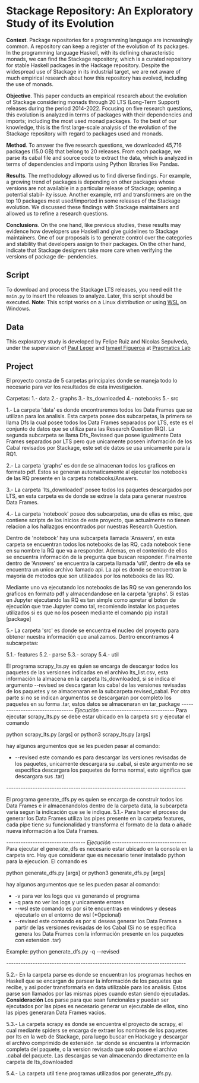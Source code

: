 # Stackage Repository: An Exploratory Study of its Evolution

**Context**. Package repositories for a programming language are increasingly common. A repository can keep a register of the evolution of its packages. In the programming language Haskell, with its defining characteristic monads, we can find the Stackage repository, which is a curated repository for stable Haskell packages in the Hackage repository. Despite the widespread use of Stackage in its industrial target, we are not aware of much empirical research about how this repository has evolved, including the use of monads. 

**Objective**. This paper conducts an empirical research about the evolution of Stackage considering monads through 20 LTS (Long-Term Support) releases during the period 2014-2022. Focusing on five research questions, this evolution is analyzed in terms of packages with their dependencies and imports; including the most used monad packages. To the best of our knowledge, this is the first large-scale analysis of the evolution of the Stackage repository with regard to packages used and monads.

**Method**. To answer the five research questions, we downloaded 45,716 packages (15.0 GB) that belong to 20 releases. From each package, we parse its cabal file and source code to extract the data, which is analyzed in terms of dependencies and imports using Python libraries like Pandas.

**Results**. The methodology allowed us to find diverse findings. For example, a growing trend of packages is depending on other packages whose versions are not available in a particular release of Stackage; opening a potential stabil- ity issue. Another example, mtl and transformers are on the top 10 packages most used/imported in some releases of the Stackage evolution. We discussed these findings with Stackage maintainers and allowed us to refine a research questions.

**Conclusions**. On the one hand, like previous studies, these results may evidence how developers use Haskell and give guidelines to Stackage maintainers. One of our proposals is to generate control over the categories and stability that developers assign to their packages. On the other hand, indicate that Stackage designers take more care when verifying the versions of package de- pendencies.


## Script

To download and process the Stackage LTS releases, you need edit the `main.py` to insert the releases to analyze. Later, this script should be executed. 
**Note**: This script works on a Linux distribution or using [WSL](https://docs.microsoft.com/en-us/windows/wsl/install) on Windows.   

## Data

This exploratory study is developed by Felipe Ruiz and Nicolas Sepulveda, under the supervision of [Paul Leger](http://pleger.cl) and [Ismael Figueroa](https://ifigueroap.github.io/) at [Pragmatics Lab](http://pragmaticslab.com)

## Project

El proyecto consta de 5 carpetas principales donde se maneja todo lo necesario para ver los resultados de esta investigación.

Carpetas: 
1.- data 
2.- graphs
3.- lts_downloaded
4.- notebooks
5.- src

1.- La carpeta 'data' es donde encontraremos todos los Data Frames que se utilizan para los analisis. Esta carpeta posee dos subcarpetas, la primera se llama Dfs la cual posee todos los Data Frames separados por LTS, este es el conjunto de datos que se utiliza para las Research Question (RQ). La segunda subcarpeta se llama Dfs_Revissed que posee igualmente Data Frames separados por LTS pero que unicamente poseen información de los Cabal revisados por Stackage, este set de datos se usa unicamente para la RQ1.

2.- La carpeta 'graphs' es donde se almacenan todos los graficos en formato pdf. Estos se generan automaticamente al ejecutar los notebooks de las RQ presente en la carpeta notebooks/Answers.

3.- La carpeta 'lts_downloaded' posee todos los paquetes descargados por LTS, en esta carpeta es de donde se extrae la data para generar nuestros Data Frames.

4.- La carpeta 'notebook' posee dos subcarpetas, una de ellas es misc, que contiene scripts de los inicios de este proyecto, que actualmente no tienen relacion a los hallazgos encontrados por nuestras Research Question.

Dentro de 'notebook' hay una subcarpeta llamada 'Answers', en esta carpeta se encuentran todos los notebooks de las RQ, cada notebook tiene en su nombre la RQ que va a responder. Ademas, en el contenido de ellos se encuentra información de la pregunta que buscan responder. Finalmente dentro de 'Answers' se encuentra la carpeta llamada 'util', dentro de ella se encuentra un unico archivo llamado api. 
La api es donde se encuentran la mayoria de metodos que son utilizados por los notebooks de las RQ. 

Mediante uno va ejecutando los notebooks de las RQ se van generando los graficos en formato pdf y almacendandose en la carpeta 'graphs'.
Si estas en Jupyter ejecutando las RQ es tan simple como apretar el boton de ejecución que trae Jupyter como tal, recomiendo instalar los paquetes utilizados si es que no los poseen mediante el comando pip install [package]

5.- La carpeta 'src' es donde se encuentra el nucleo del proyecto para obtener nuestra información que analizamos. Dentro encontramos 4 subcarpetas:

5.1.- features
5.2.- parse
5.3.- scrapy
5.4.- util

El programa scrapy_lts.py es quien se encarga de descargar  todos los paquetes de las versiones indicadas en el archivo lts_list.csv, esta información la almacena en la carpeta lts_downloaded, si se indica el argumento --revised se descargaran los cabal de las versiones revisadas de los paquetes y se almacenaran en la subcarpeta revised_cabal. Por otra parte si no se indican argumentos se descargaran por completo los paquetes en su forma .tar, estos datos se almacenaran en tar_package
*--------------------------------- Ejecución -------------------------------*
Para ejecutar scrapy_lts.py se debe estar ubicado en la carpeta src y ejecutar el comando 

python scrapy_lts.py [args] or python3 scrapy_lts.py [args]

hay algunos argumentos que se les pueden pasar al comando: 
* --revised este comando es para descargar las versiones revisadas de los paquetes, unicamente descargara su .cabal, si este argumento no se especifica descargara los paquetes de forma normal, esto significa que descargara sus .tar)

*---------------------------------------------------------------------------*

El programa generate_dfs.py es quien se encarga de construir todos los Data Frames e ir almacenandolos dentro de la carpeta data, la subcarpeta varia segun la indicación que se le indique. 
5.1.- Para hacer el proceso de generar los Data Frames utiliza las pipes presente en la carpeta features, cada pipe tiene su funcionalidad y transforma el formato de la data o añade nueva información a los Data Frames.

*--------------------------------- Ejecución -------------------------------*
Para ejecutar el generate_dfs es necesario estar ubicado en la consola en la carpeta src. Hay que considerar que es necesario tener instalado python para la ejecucion.
El comando es 

python generate_dfs.py [args] or python3 generate_dfs.py [args]

hay algunos argumentos que se les pueden pasar al comando: 
* -v para ver los logs que va generando el programa
* -q para no ver los logs y unicamente errores
* --wsl este comando es por si te encuentras en windows y deseas ejecutarlo en el entorno de wsl (*Opcional)
* --revised este comando es por si deseas generar los Data Frames a partir de las versiones revisadas de los Cabal (Si no se especifica genera los Data Frames con la información presente en los paquetes con extension .tar)

Example:
    python generate_dfs.py -q --revised

*---------------------------------------------------------------------------*

5.2.- En la carpeta parse es donde se encuentran los programas hechos en Haskell que se encargan de parsear la información de los paquetes que recibe, y asi poder transformarla en data utilizable para los analisis. Estos parse son llamados por las mismas pipes cuando estan siendo ejecutadas.
**Consideración** 
Los parse para que sean funcionales y puedan ser ejecutados por las pipes es necesario generar un ejecutable de ellos, sino las pipes generaran Data Frames vacios.

5.3.- La carpeta scrapy es donde se encuentra el proyecto de scrapy, el cual mediante spiders se encarga de extraer los nombres de los paquetes por lts en la web de Stackage, para luego buscar en Hackage y descargar el archivo comprimido de extensión .tar donde se encuentra la información completa del paquete, o la version revisada que solo posee el archivo .cabal del paquete. Las descargas se van almacenando directamente en la carpeta de lts_downloaded

5.4.- La carpeta util tiene programas utilizados por generate_dfs.py.
